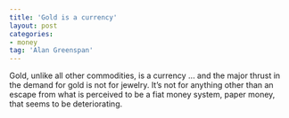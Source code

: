 ```yaml
---
title: 'Gold is a currency'
layout: post
categories:
- money
tag: 'Alan Greenspan'
---
```


Gold, unlike all other commodities, is a currency ... and the major thrust in the demand for gold is not for jewelry. It’s not for anything other than an escape from what is perceived to be a fiat money system, paper money, that seems to be deteriorating.